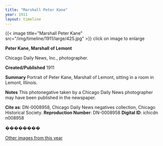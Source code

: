 ```yaml
---
title: "Marshall Peter Kane"
year: 1911
layout: timeline
---
```


{{< image title="Marshall Peter Kane" src="/img/timeline/1911/large/425.jpg" >}}
click on image to enlarge

__**Peter Kane, Marshall of Lemont**__

Chicago Daily News, Inc., photographer.

**Created/Published**
1911

**Summary**
Portrait of Peter Kane, Marshall of Lemont, sitting in a room in Lemont, Illinois.

**Notes**
This photonegative taken by a Chicago Daily News photographer may have been published in the newspaper.

__Cite as__: DN-0008958, Chicago Daily News negatives collection, Chicago Historical Society.
__Reproduction Number__: DN-0008958
__Digital ID__: ichicdn n008958

��������  

[Other images from this year](/historical/timeline/1911)